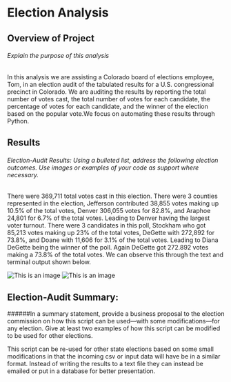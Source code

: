 # Election Analysis

## Overview of Project
###### Explain the purpose of this analysis

In this analysis we are assisting a Colorado board of elections employee, Tom, in an election audit of the tabulated results for a U.S. congressional precinct in Colorado. We are auditing the results by reporting the total number of votes cast, the total number of votes for each candidate, the percentage of votes for each candidate, and the winner of the election based on the popular vote.We focus on automating these results through Python. 

## Results
###### Election-Audit Results: Using a bulleted list, address the following election outcomes. Use images or examples of your code as support where necessary.

There were 369,711 total votes cast in this election. There were 3 counties represented in the election, Jefferson contributed 38,855 votes making up 10.5% of the total votes, Denver 306,055 votes for 82.8%, and Araphoe 24,801 for 6.7% of the total votes. Leading to Denver having the largest voter turnout. There were 3 candidates in this poll, Stockham who got 85,213 votes making up 23% of the total votes, DeGette with 272,892 for 73.8%, and Doane with 11,606 for 3.1% of the total votes. Leading to Diana DeGette being the winner of the poll. Again DeGette got 272.892 votes making a 73.8% of the total votes. We can observe this through the text and terminal output shown below.


![This is an image](https://i.imgur.com/zZKAO6R.png)
![This is an image](https://i.imgur.com/KeA8Edb.png)

## Election-Audit Summary: 
######In a summary statement, provide a business proposal to the election commission on how this script can be used—with some modifications—for any election. Give at least two examples of how this script can be modified to be used for other elections.

This script can be re-used for other state elections based on some small modifications in that the incoming csv or input data will have be in a similar format. Instead of writing the results to a text file they can instead be emailed or put in a database for better presentation.

